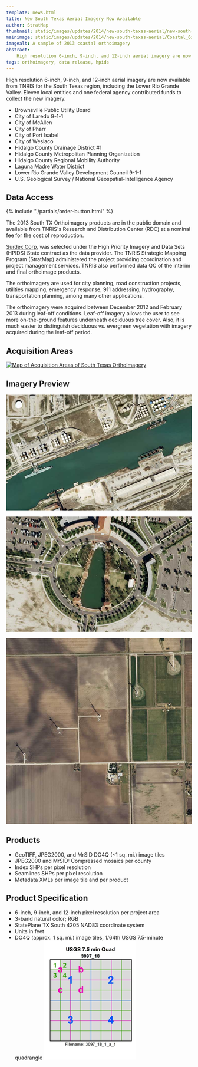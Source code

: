 ```yaml
---
template: news.html
title: New South Texas Aerial Imagery Now Available
author: StratMap
thumbnail: static/images/updates/2014/new-south-texas-aerial/new-south-texas-thumb.jpg
mainimage: static/images/updates/2014/new-south-texas-aerial/Coastal_6in_1to3000_2697_62_2_d_2_20130214.jpg
imagealt: A sample of 2013 coastal orthoimagery
abstract: 
    High resolution 6-inch, 9-inch, and 12-inch aerial imagery are now available from TNRIS for the South Texas region, including the Lower Rio Grande Valley.
tags: orthoimagery, data release, hpids
---
```


High resolution 6-inch, 9-inch, and 12-inch aerial imagery are now available from TNRIS for the South Texas region, including the Lower Rio Grande Valley. Eleven local entities and one federal agency contributed funds to collect the new imagery.

- Brownsville Public Utility Board
- City of Laredo 9-1-1
- City of McAllen
- City of Pharr
- City of Port Isabel
- City of Weslaco
- Hidalgo County Drainage District #1
- Hidalgo County Metropolitan Planning Organization
- Hidalgo County Regional Mobility Authority
- Laguna Madre Water District
- Lower Rio Grande Valley Development Council 9-1-1
- U.S. Geological Survey / National Geospatial-Intelligence Agency

## Data Access
<div class="media">
  <div class="media-left">
    {% include "./partials/order-button.html" %}
  </div>
  <div class="media-body">
    <p>The 2013 South TX Orthoimagery products are in the public domain and available from TNRIS's Research and Distribution Center (RDC) at a nominal fee for the cost of reproduction.</p>
  </div>
</div>

[Surdex Corp.](http://www.surdex.com) was selected under the High Priority Imagery and Data Sets (HPIDS) State contract as the data provider. The TNRIS Strategic Mapping Program (StratMap) administered the project providing coordination and project management services. TNRIS also performed data QC of the interim and final orthoimage products.

The orthoimagery are used for city planning, road construction projects, utilities mapping, emergency response, 911 addressing, hydrography, transportation planning, among many other applications.

The orthoimagery were acquired between December 2012 and February 2013 during leaf-off conditions. Leaf-off imagery allows the user to see more on-the-ground features underneath deciduous tree cover. Also, it is much easier to distinguish deciduous vs. evergreen vegetation with imagery acquired during the leaf-off period.

## Acquisition Areas
<a href="{{m.link('static/images/updates/2014/new-south-texas-aerial/2013_STX_Ortho_Acquisition_20130124_large.jpg')}}" target="_blank">
  <img src="{{m.link('static/images/updates/2014/new-south-texas-aerial/2013_STX_Ortho_Acquisition_20130124_250dpi.jpg')}}" alt="Map of Acquisition Areas of South Texas OrthoImagery">
</a>

## Imagery Preview
![Sample of Orthoimagery, Texas Coast](static/images/updates/2014/new-south-texas-aerial/UrbanCoastal_6in_1to3000_2597_05_2_d_2_20130214.jpg)

![Sample of Orthoimagery, Texas Coast](static/images/updates/2014/new-south-texas-aerial/Urban_6in_1to800_2698_54_2_d_4_20130119.jpg)

![Sample of Orthoimagery, Wind Turbines, Texas Coast](static/images/updates/2014/new-south-texas-aerial/Wind_Turbines_1ft_Ortho.jpg)

## Products

- GeoTIFF, JPEG2000, and MrSID DO4Q (~1 sq. mi.) image tiles
- JPEG2000 and MrSID: Compressed mosaics per county
- Index SHPs per pixel resolution
- Seamlines SHPs per pixel resolution
- Metadata XMLs per image tile and per product

## Product Specification

- 6-inch, 9-inch, and 12-inch pixel resolution per project area
- 3-band natural color; RGB
- StatePlane TX South 4205 NAD83 coordinate system
- Units in feet
- DO4Q (approx. 1 sq. mi.) image tiles, 1/64th USGS 7.5-minute quadrangle
![A diagram of the DOQQ grid system](static/images/data/quad.png)
